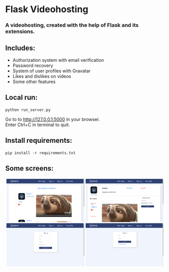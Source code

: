 # Flask Videohosting
### A videohosting, created with the help of Flask and its extensions.
## Includes:
- Authorization system with email verification
- Password recovery
- System of user profiles with Gravatar
- Likes and dislikes on videos
- Some other features
## Local run:
```
python run_server.py
```
Go to to http://127.0.0.1:5000 in your browser. <br>
Enter Ctrl+C in terminal to quit.
## Install requirements:
```
pip install -r requirements.txt
```
## Some screens:
![collage](https://github.com/ArtemGrablevski/flask-videohosting/blob/main/MyCollages.png)

